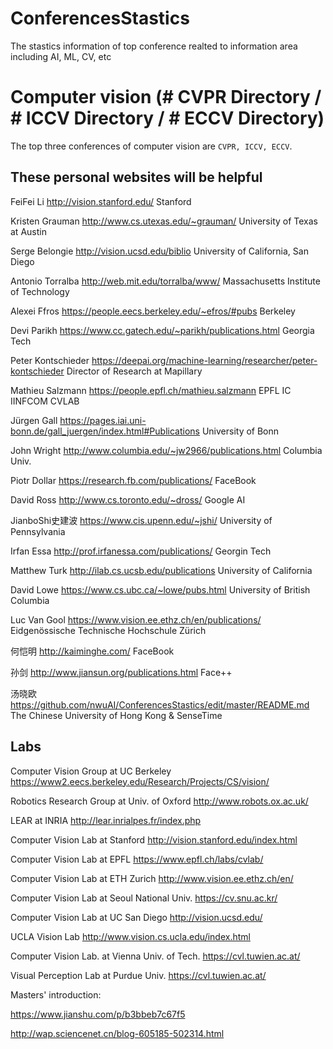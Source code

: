 ConferencesStastics
===
The stastics information of top conference realted to information area including AI, ML, CV, etc

# Computer vision (# CVPR Directory / # ICCV Directory / # ECCV Directory)
The top three conferences of computer vision are `CVPR, ICCV, ECCV`. 
## These personal websites will be helpful 
  
  FeiFei Li            http://vision.stanford.edu/                         Stanford

  Kristen Grauman      http://www.cs.utexas.edu/~grauman/                  University of Texas at Austin
  
  Serge Belongie       http://vision.ucsd.edu/biblio                       University of California, San Diego
  
  Antonio Torralba     http://web.mit.edu/torralba/www/                    Massachusetts Institute of Technology
  
  Alexei Ffros         https://people.eecs.berkeley.edu/~efros/#pubs       Berkeley
  
  Devi Parikh          https://www.cc.gatech.edu/~parikh/publications.html  Georgia Tech
  
  Peter Kontschieder   https://deepai.org/machine-learning/researcher/peter-kontschieder  Director of Research at Mapillary
  
  Mathieu Salzmann     https://people.epfl.ch/mathieu.salzmann              EPFL IC IINFCOM CVLAB
  
  Jürgen Gall          https://pages.iai.uni-bonn.de/gall_juergen/index.html#Publications  University of Bonn
  
  John Wright          http://www.columbia.edu/~jw2966/publications.html    Columbia Univ.
  
  Piotr Dollar         https://research.fb.com/publications/                FaceBook
  
  David Ross           http://www.cs.toronto.edu/~dross/                    Google AI  

  JianboShi史建波       https://www.cis.upenn.edu/~jshi/                    University of Pennsylvania

  Irfan Essa           http://prof.irfanessa.com/publications/             Georgin Tech
  
  Matthew Turk         http://ilab.cs.ucsb.edu/publications                University of California
  
  David Lowe           https://www.cs.ubc.ca/~lowe/pubs.html               University of British Columbia
  
  Luc Van Gool         https://www.vision.ee.ethz.ch/en/publications/      Eidgenössische Technische Hochschule Zürich
  
  何恺明               http://kaiminghe.com/                                FaceBook
  
  孙剑                 http://www.jiansun.org/publications.html             Face++
  
  汤晓欧               https://github.com/nwuAI/ConferencesStastics/edit/master/README.md   The Chinese University of Hong Kong & SenseTime
  
  ## Labs 
  
  Computer Vision Group at UC Berkeley    https://www2.eecs.berkeley.edu/Research/Projects/CS/vision/
  
  Robotics Research Group at Univ. of Oxford   http://www.robots.ox.ac.uk/
  
  LEAR at INRIA    http://lear.inrialpes.fr/index.php
  
  Computer Vision Lab at Stanford  http://vision.stanford.edu/index.html
  
  Computer Vision Lab at EPFL    https://www.epfl.ch/labs/cvlab/
  
  Computer Vision Lab at ETH Zurich  http://www.vision.ee.ethz.ch/en/
  
  Computer Vision Lab at Seoul National Univ.   https://cv.snu.ac.kr/
  
  Computer Vision Lab at UC San Diego  http://vision.ucsd.edu/
  
  UCLA Vision Lab  http://www.vision.cs.ucla.edu/index.html
  
  Computer Vision Lab. at Vienna Univ. of Tech.   https://cvl.tuwien.ac.at/
  
  Visual Perception Lab at Purdue Univ.   https://cvl.tuwien.ac.at/
  
  
  
  
  Masters' introduction:
  
  https://www.jianshu.com/p/b3bbeb7c67f5
  
  http://wap.sciencenet.cn/blog-605185-502314.html


